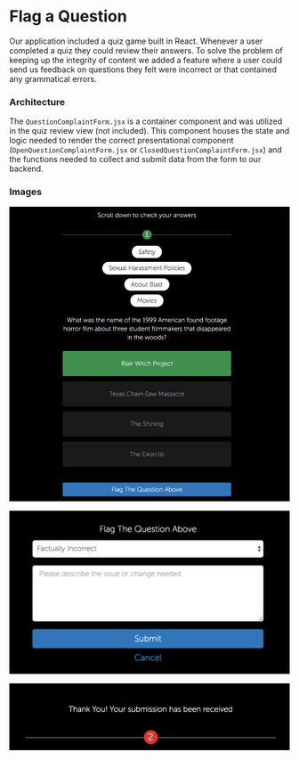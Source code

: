# Flag a Question

Our application included a quiz game built in React. Whenever a user completed
a quiz they could review their answers. To solve the problem of keeping up the
integrity of content we added a feature where a user could send us feedback
on questions they felt were incorrect or that contained any grammatical errors.

### Architecture

The `QuestionComplaintForm.jsx`  is a container component and was utilized in 
the quiz review view (not included). This component houses the state and logic
needed to render the correct presentational component (`OpenQuestionComplaintForm.jsx`
or `ClosedQuestionComplaintForm.jsx`) and the functions needed to collect and
submit data from the form to our backend. 

### Images

![Flag a question button](flag_question_button.png)

![Question Complaint Form](flag_question_form.png)

![After successful submit](flag_question_submit.png)